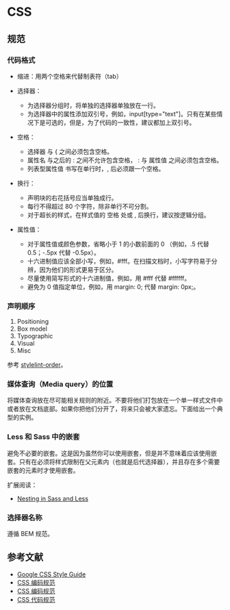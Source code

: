 # CSS

## 规范

### 代码格式

- 缩进：用两个空格来代替制表符（tab）
- 选择器：

    - 为选择器分组时，将单独的选择器单独放在一行。
    - 为选择器中的属性添加双引号，例如，input[type="text"]。只有在某些情况下是可选的，但是，为了代码的一致性，建议都加上双引号。

- 空格：

    - 选择器 与 { 之间必须包含空格。
    - 属性名 与之后的 : 之间不允许包含空格， : 与 属性值 之间必须包含空格。
    - 列表型属性值 书写在单行时，, 后必须跟一个空格。

- 换行：

    - 声明块的右花括号应当单独成行。
    - 每行不得超过 80 个字符，除非单行不可分割。
    - 对于超长的样式，在样式值的 空格 处或 , 后换行，建议按逻辑分组。

- 属性值：

    - 对于属性值或颜色参数，省略小于 1 的小数前面的 0 （例如，.5 代替 0.5；-.5px 代替 -0.5px）。
    - 十六进制值应该全部小写，例如，#fff。在扫描文档时，小写字符易于分辨，因为他们的形式更易于区分。
    - 尽量使用简写形式的十六进制值，例如，用 #fff 代替 #ffffff。
    - 避免为 0 值指定单位，例如，用 margin: 0; 代替 margin: 0px;。

### 声明顺序

1. Positioning
2. Box model
3. Typographic
4. Visual
5. Misc

参考 [stylelint-order](../../blog/tools/stylelint-order.md)。

### 媒体查询（Media query）的位置

将媒体查询放在尽可能相关规则的附近。不要将他们打包放在一个单一样式文件中或者放在文档底部。如果你把他们分开了，将来只会被大家遗忘。下面给出一个典型的实例。

### Less 和 Sass 中的嵌套

避免不必要的嵌套。这是因为虽然你可以使用嵌套，但是并不意味着应该使用嵌套。只有在必须将样式限制在父元素内（也就是后代选择器），并且存在多个需要嵌套的元素时才使用嵌套。

扩展阅读：

- [Nesting in Sass and Less](http://markdotto.com/2015/07/20/css-nesting/)

### 选择器名称

遵循 BEM 规范。

## 参考文献

- [Google CSS Style Guide](https://google.github.io/styleguide/htmlcssguide.html#CSS)
- [CSS 编码规范](https://github.com/fex-team/styleguide/blob/master/css.md)
- [CSS 编码规范](https://codeguide.bootcss.com/#css)
- [CSS 代码规范](https://guide.aotu.io/docs/css/code.html)

